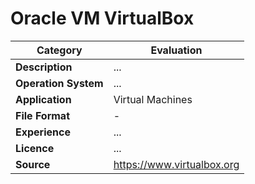 # Oracle VM VirtualBox

| Category | Evaluation |
| --- | --- |
| **Description**  | ... |
| **Operation System**  | ...  |
| **Application**  | Virtual Machines |
| **File Format** | - |
| **Experience** | ... |
| **Licence** | ... |
| **Source** | https://www.virtualbox.org |
